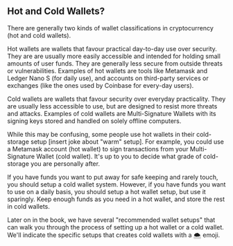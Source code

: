 ## Hot and Cold Wallets?

There are generally two kinds of wallet classifications in cryptocurrency (hot and cold wallets).

Hot wallets are wallets that favour practical day-to-day use over security. They are are usually more easily accessible and intended for holding small  amounts of user funds. They are generally less secure from outside threats or vulnerabilities. Examples of hot wallets are tools like Metamask and  Ledger Nano S (for daily use), and accounts on third-party services or exchanges (like the ones used by Coinbase for every-day users).

Cold wallets are wallets that favour security over everyday practicality. They are usually less accessible to use, but are designed to resist more threats and attacks. Examples of cold wallets are Multi-Signature Wallets with its signing keys stored and handled on solely offline computers.

While this may be confusing, some people use hot wallets in their cold-storage setup [insert joke about "warm" setup]. For example, you could use a Metamask account (hot wallet) to sign transactions from your Multi-Signature Wallet (cold wallet). It's up to you to decide what grade of cold-storage you are personally after.

If you have funds you want to put away for safe keeping and rarely touch, you should setup a cold wallet system.  However, if you have funds you want to use on a daily basis, you should setup a hot wallet setup, but use it sparingly. Keep enough funds as you need in a hot wallet, and store the rest in cold wallets.

Later on in the book, we have several "recommended wallet setups" that can walk you through the process of setting up a hot wallet or a cold wallet. We'll indicate the specific setups that creates cold wallets with a 🌨 emoji.